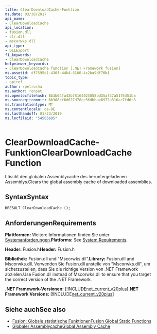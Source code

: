 ```yaml
---
title: ClearDownloadCache-Funktion
ms.date: 03/30/2017
api_name:
- ClearDownloadCache
api_location:
- fusion.dll
- clr.dll
- mscorwks.dll
api_type:
- DLLExport
f1_keywords:
- ClearDownloadCache
helpviewer_keywords:
- ClearDownloadCache function [.NET Framework fusion]
ms.assetid: df7595d1-430f-44b4-8160-4c2ba9df70b1
topic_type:
- apiref
author: rpetrusha
ms.author: ronpet
ms.openlocfilehash: 8b3b04fa42b78164025058bd35af37a5176d51ba
ms.sourcegitcommit: 6b308cf6d627d78ee36dbbae8972a310ac7fd6c8
ms.translationtype: MT
ms.contentlocale: de-DE
ms.lasthandoff: 01/23/2019
ms.locfileid: "54565695"
---
```

# <a name="cleardownloadcache-function"></a><span data-ttu-id="e50ff-102">ClearDownloadCache-Funktion</span><span class="sxs-lookup"><span data-stu-id="e50ff-102">ClearDownloadCache Function</span></span>
<span data-ttu-id="e50ff-103">Löscht den globalen Assemblycache des heruntergeladenen Assemblys.</span><span class="sxs-lookup"><span data-stu-id="e50ff-103">Clears the global assembly cache of downloaded assemblies.</span></span>  
  
## <a name="syntax"></a><span data-ttu-id="e50ff-104">Syntax</span><span class="sxs-lookup"><span data-stu-id="e50ff-104">Syntax</span></span>  
  
```  
HRESULT ClearDownloadCache ();  
```  
  
## <a name="requirements"></a><span data-ttu-id="e50ff-105">Anforderungen</span><span class="sxs-lookup"><span data-stu-id="e50ff-105">Requirements</span></span>  
 <span data-ttu-id="e50ff-106">**Plattformen:** Weitere Informationen finden Sie unter [Systemanforderungen](../../../../docs/framework/get-started/system-requirements.md).</span><span class="sxs-lookup"><span data-stu-id="e50ff-106">**Platforms:** See [System Requirements](../../../../docs/framework/get-started/system-requirements.md).</span></span>  
  
 <span data-ttu-id="e50ff-107">**Header:** Fusion.h</span><span class="sxs-lookup"><span data-stu-id="e50ff-107">**Header:** Fusion.h</span></span>  
  
 <span data-ttu-id="e50ff-108">**Bibliothek:** Fusion.dll und "Mscorwks.dll".</span><span class="sxs-lookup"><span data-stu-id="e50ff-108">**Library:** Fusion.dll and Mscorwks.dll.</span></span> <span data-ttu-id="e50ff-109">Verwenden Sie Fusion.dll anstelle von "Mscorwks.dll", um sicherzustellen, dass Sie die richtige Version von .NET Framework abzielen.</span><span class="sxs-lookup"><span data-stu-id="e50ff-109">Use Fusion.dll instead of Mscorwks.dll to ensure that you target the correct version of the .NET Framework.</span></span>  
  
 <span data-ttu-id="e50ff-110">**.NET Framework-Versionen:** [!INCLUDE[net_current_v20plus](../../../../includes/net-current-v20plus-md.md)]</span><span class="sxs-lookup"><span data-stu-id="e50ff-110">**.NET Framework Versions:** [!INCLUDE[net_current_v20plus](../../../../includes/net-current-v20plus-md.md)]</span></span>  
  
## <a name="see-also"></a><span data-ttu-id="e50ff-111">Siehe auch</span><span class="sxs-lookup"><span data-stu-id="e50ff-111">See also</span></span>
- [<span data-ttu-id="e50ff-112">Fusion: Globale statistische Funktionen</span><span class="sxs-lookup"><span data-stu-id="e50ff-112">Fusion Global Static Functions</span></span>](../../../../docs/framework/unmanaged-api/fusion/fusion-global-static-functions.md)
- [<span data-ttu-id="e50ff-113">Globaler Assemblycache</span><span class="sxs-lookup"><span data-stu-id="e50ff-113">Global Assembly Cache</span></span>](../../../../docs/framework/app-domains/gac.md)
